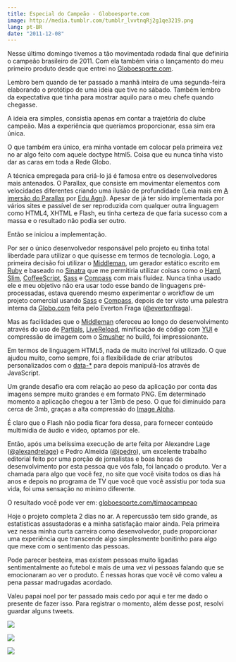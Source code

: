 ```yaml
---
title: Especial do Campeão - Globoesporte.com
image: http://media.tumblr.com/tumblr_lvvtnqRj2g1qe3219.png
lang: pt-BR
date: "2011-12-08"
---
```


Nesse último domingo tivemos a tão movimentada rodada final que definiria o campeão brasileiro de 2011\. Com ela também viria o lançamento do meu primeiro produto desde que entrei no [Globoesporte.com](http://globoesporte.com).

Lembro bem quando de ter passado a manhã inteira de uma segunda-feira elaborando o protótipo de uma ideia que tive no sábado. Também lembro da expectativa que tinha para mostrar aquilo para o meu chefe quando chegasse.

<!-- more -->

A ideia era simples, consistia apenas em contar a trajetória do clube campeão. Mas a experiência que queríamos proporcionar, essa sim era única.

O que também era único, era minha vontade em colocar pela primeira vez no ar algo feito com aquele doctype html5\. Coisa que eu nunca tinha visto dar as caras em toda a Rede Globo.

A técnica empregada para criá-lo já é famosa entre os desenvolvedores mais antenados. O Parallax, que consiste em movimentar elementos com velocidades diferentes criando uma ilusão de profundidade (Leia mais em [A imersão do Parallax](http://www.agni.art.br/a-imersao-do-efeito-parallax/) por [Edu Agni](http://www.agni.art.br/)). Apesar de já ter sido implementada por vários sites e passível de ser reproduzida com qualquer outra linguagem como HTML4, XHTML e Flash, eu tinha certeza de que faria sucesso com a massa e o resultado não podia ser outro.

Então se iniciou a implementação.

Por ser o único desenvolvedor responsável pelo projeto eu tinha total liberdade para utilizar o que quisesse em termos de tecnologia. Logo, a primeira decisão foi utilizar o [Middleman](http://middlemanapp.com/), um gerador estático escrito em [Ruby](http://www.ruby-lang.org/pt/) e baseado no [Sinatra](http://www.sinatrarb.com/) que me permitiria utilizar coisas como o [Haml](http://haml-lang.com/), [Slim](http://slim-lang.com/), [CoffeeScript](http://jashkenas.github.com/coffee-script/), [Sass](http://sass-lang.com/) e [Compass](http://compass-style.org/) com mais fluidez. Nunca tinha usado ele e meu objetivo não era usar todo esse bando de linguagens pré-processadas, estava querendo mesmo experimentar o workflow de um projeto comercial usando [Sass](http://sass-lang.com/) e [Compass](http://compass-style.org/), depois de ter visto uma palestra interna da [Globo.com](http://globo.com) feita pelo Everton Fraga ([@evertonfraga](http://twitter.com/#!/evertonfraga)).

Mas as facilidades que o [Middleman](http://middlemanapp.com/) ofereceu ao longo do desenvolvimento através do uso de [Partials](http://middlemanapp.com/guides/templates-layouts-partials), [LiveReload](http://middlemanapp.com/guides/livereload), minificação de código com [YUI](http://developer.yahoo.com/yui/compressor/) e compressão de imagem com o [Smusher](https://github.com/grosser/smusher) no build, foi impressionante.

Em termos de linguagem HTML5, nada de muito incrível foi utilizado. O que ajudou muito, como sempre, foi a flexibilidade de criar atributos personalizados com o [data-\*](http://html5doctor.com/html5-custom-data-attributes/) para depois manipulá-los através de JavaScript.

Um grande desafio era com relação ao peso da aplicação por conta das imagens sempre muito grandes e em formato PNG. Em determinado momento a aplicação chegou a ter 13mb de peso. O que foi diminuido para cerca de 3mb, graças a alta compressão do [Image Alpha](http://pngmini.com/).

É claro que o Flash não podia ficar fora dessa, para fornecer conteúdo multimídia de áudio e vídeo, optamos por ele.

Então, após uma belíssima execução de arte feita por Alexandre Lage ([@alexandrelage](http://twitter.com/#!/alexandrelage)) e Pedro Almeida ([@ipedro](http://twitter.com/#!/ipedro)), um excelente trabalho editorial feito por uma porção de jornalistas e boas horas de desenvolvimento por esta pessoa que vós fala, foi lançado o produto. Ver a chamada para algo que você fez, no site que você visita todos os dias há anos e depois no programa de TV que você que você assistiu por toda sua vida, foi uma sensação no mínimo diferente.

O resultado você pode ver em: [globoesporte.com/timaocampeao](http://globoesporte.globo.com/timaocampeao)

Hoje o projeto completa 2 dias no ar. A repercussão tem sido grande, as estatísticas assustadoras e a minha satisfação maior ainda. Pela primeira vez nessa minha curta carreira como desenvolvedor, pude proporcionar uma experiência que transcende algo simplesmente bonitinho para algo que mexe com o sentimento das pessoas.

Pode parecer besteira, mas existem pessoas muito ligadas sentimentalmente ao futebol e mais de uma vez vi pessoas falando que se emocionaram ao ver o produto. É nessas horas que você vê como valeu a pena passar madrugadas acordado.

Valeu papai noel por ter passado mais cedo por aqui e ter me dado o presente de fazer isso. Para registrar o momento, além desse post, resolvi guardar alguns tweets.

[![](http://media.tumblr.com/tumblr_lvvvvt7uh31qe3219.png)](http://twitter.com/#!/cmerigo/status/144092776525598720)

[![](http://media.tumblr.com/tumblr_lvvvw7Pmmq1qe3219.png)](http://twitter.com/#!/jaderubini/status/144096582952960000)

[![](http://media.tumblr.com/tumblr_lvvvxvxhNw1qe3219.png)](http://twitter.com/#!/guilhermesacco/status/144285875260489728)
